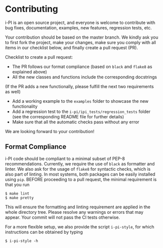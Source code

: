 Contributing
================

i-PI is an open source project, and everyone is welcome to contribute
with bug fixes, documentation, examples, new features, regression tests, etc.

Your contribution should be based on the master branch. We kindly ask you to first fork the project,
make your changes, make sure you comply with all items in our checklist below, and finally create a pull request (PR).

Checklist to create a pull request:

- The PR follows our format compliance (based on `black` and `flake8` as explained above)
- All the new classes and functions include the corresponding docstrings

(If the PR adds a new functionally, please fulfill the next two requirements as well)

- Add a working example to the `examples` folder to showcase the new functionality
- Add a regression test to the `i-pi/ipi_tests/regression_tests` folder (see the corresponding README file for further details)
- Make sure that all the automatic checks pass without any error

We are looking forward to your contribution!

Format Compliance
-----------------

i-PI code should be compliant to a minimal subset of PEP-8 recommendations.
Currently, we require the use of `black` as formatter and linter.
We also ask for the usage of `flake8` for syntactic checks, which is also
part of linting.
In most systems, both packages can be easily installed using `pip`.
BEFORE proceeding to a pull request, the minimal requirement is that you run

```
$ make lint
$ make pretty
```

This will ensure the formatting and linting requirement are applied in the whole
directory tree. Please resolve any warnings or errors that may appear. Your
commit will not pass the CI tests otherwise.

For a more flexible setup, we also provide the script `i-pi-style`, for
which instructions can be obtained by typing

```
$ i-pi-style -h
```